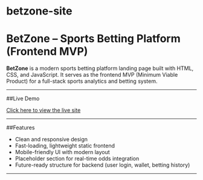 # betzone-site
# BetZone – Sports Betting Platform (Frontend MVP)

**BetZone** is a modern sports betting platform landing page built with HTML, CSS, and JavaScript. It serves as the frontend MVP (Minimum Viable Product) for a full-stack sports analytics and betting system.

---

##Live Demo

[Click here to view the live site](https://sam-is-hope.github.io/betzone-site/)

---

##Features

- Clean and responsive design
- Fast-loading, lightweight static frontend
- Mobile-friendly UI with modern layout
- Placeholder section for real-time odds integration
- Future-ready structure for backend (user login, wallet, betting history)

---


